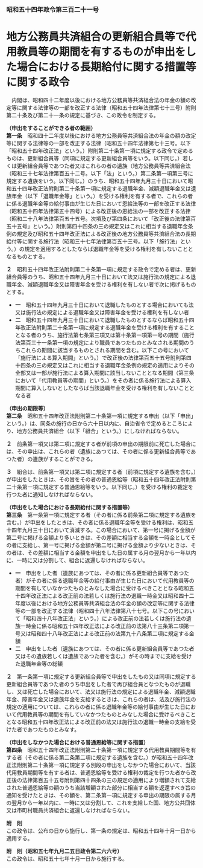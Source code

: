 ### 昭和五十四年政令第三百二十一号  
# 地方公務員共済組合の更新組合員等で代用教員等の期間を有するものが申出をした場合における長期給付に関する措置等に関する政令  
　内閣は、昭和四十二年度以後における地方公務員等共済組合法の年金の額の改定等に関する法律等の一部を改正する法律（昭和五十四年法律第七十三号）附則第二十条及び第二十一条の規定に基づき、この政令を制定する。  
  
**（申出をすることができる者の範囲）**  
**第一条**　昭和四十二年度以後における地方公務員等共済組合法の年金の額の改定等に関する法律等の一部を改正する法律（昭和五十四年法律第七十三号。以下「昭和五十四年改正法」という。）附則第二十条第一項に規定する政令で定めるものは、更新組合員等（同項に規定する更新組合員等をいう。以下同じ。）若しくは更新組合員等であつた者又はこれらの者の遺族（地方公務員等共済組合法（昭和三十七年法律第百五十二号。以下「法」という。）第二条第一項第三号に規定する遺族をいう。以下同じ。）のうち、昭和五十四年九月三十日において昭和五十四年改正法附則第二十条第一項に規定する退職年金、減額退職年金又は遺族年金（以下「退職年金等」という。）を受ける権利を有する者で、これらの者に係る退職年金等の給付事由が生じた日において恩給法等の一部を改正する法律（昭和五十四年法律第五十四号）による改正後の恩給法の一部を改正する法律（昭和二十八年法律第百五十五号。次項及び第四条において「改正後の法律第百五十五号」という。）附則第四十四条の三の規定又はこれに相当する退職年金条例の規定及び昭和五十四年改正法による改正後の地方公務員等共済組合法の長期給付等に関する施行法（昭和三十七年法律第百五十三号。以下「施行法」という。）の規定を適用するとしたならば退職年金等を受ける権利を有しないこととなるものとする。  
  
**２**　昭和五十四年改正法附則第二十条第一項に規定する政令で定める者は、更新組合員等のうち、昭和五十四年九月三十日において法又は施行法の規定による退職年金、減額退職年金又は障害年金を受ける権利を有しない者で次に掲げるものとする。  
* **一**　昭和五十四年九月三十日において退職したものとする場合においても法又は施行法の規定による退職年金又は障害年金を受ける権利を有しない者  
* **二**　昭和五十四年九月三十日において退職したものとするならば昭和五十四年改正法附則第二十条第一項に規定する退職年金を受ける権利を有することとなる者のうち、施行法第七条第三項又は第十条第一項第一号の期間（施行法第百三十一条第一項の規定により職員であつたものとみなされる期間のうちこれらの期間に該当するものとされる期間を含む。以下この号において「施行法による算入期間」という。）で改正後の法律第百五十五号附則第四十四条の三の規定又はこれに相当する退職年金条例の規定の適用によりその全部又は一部が施行法による算入期間に該当しないこととなる期間（第三条において「代用教員等の期間」という。）をその者に係る施行法による算入期間に算入しないとしたならば当該退職年金を受ける権利を有しないこととなる者  
  
**（申出の期限等）**  
**第二条**　昭和五十四年改正法附則第二十条第一項に規定する申出（以下「申出」という。）は、同条の施行の日から六十日以内に、自治省令で定めるところにより、地方公務員共済組合（以下「組合」という。）にしなければならない。  
  
**２**　前条第一項又は第二項に規定する者が前項の申出の期限前に死亡した場合には、その申出は、これらの者（遺族にあつては、その者に係る更新組合員等であつた者）の遺族がすることができる。  
  
**３**　組合は、前条第一項又は第二項に規定する者（前項に規定する遺族を含む。）が申出をしたときは、その旨をその者の普通恩給等（昭和五十四年改正法附則第二十条第一項に規定する普通恩給等をいう。以下同じ。）を受ける権利の裁定を行つた者に通知しなければならない。  
  
**（申出をした場合における長期給付に関する措置等）**  
**第三条**　第一条第一項に規定する者（その者に係る前条第二項に規定する遺族を含む。）が申出をしたときは、その者に係る退職年金等を受ける権利は、昭和五十四年九月三十日において消滅する。この場合において、第一号に掲げる金額が第二号に掲げる金額より多いときは、その差額に相当する金額を一時金としてその者に支給し、第一号に掲げる金額が第二号に掲げる金額より少ないときは、その者は、その差額に相当する金額を申出をした日の属する月の翌月から一年以内に、一時に又は分割して、組合に返還しなければならない。  
* **一**　申出をした者（遺族にあつては、その者に係る更新組合員等であつた者）がその者に係る退職年金等の給付事由が生じた日において代用教員等の期間を有していなかつたものとみなした場合に受けるべきこととなる昭和五十四年改正法による改正前の法若しくは施行法の退職一時金又は昭和四十二年度以後における地方公務員等共済組合法の年金の額の改定等に関する法律等の一部を改正する法律（昭和四十八年法律第八十七号。以下この号において「昭和四十八年改正法」という。）による改正前の法若しくは施行法の遺族一時金に係る昭和五十四年改正法による改正前の法第八十三条第二項第一号又は昭和四十八年改正法による改正前の法第九十八条第二項に規定する金額  
* **二**　申出をした者（遺族にあつては、その者に係る更新組合員等であつた者又はその遺族若しくは遺族であつた者を含む。）がその時までに支給を受けた退職年金等の総額  
  
**２**　第一条第一項に規定する更新組合員等で申出をしたもの又は同項に規定する更新組合員等であつた者のうち申出をした者で再び組合員となつたものが退職し、又は死亡した場合において、法又は施行法の規定による退職年金、減額退職年金、障害年金又は遺族年金を支給するときは、これらの者は、法及び施行法の規定の適用については、これらの者に係る退職年金等の給付事由が生じた日において代用教員等の期間を有していなかつたものとみなした場合に受けるべきこととなる昭和五十四年改正法による改正前の法又は施行法の退職一時金の支給を受けた者であつたものとみなす。  
  
**（申出をしなかつた場合における普通恩給等に関する措置）**  
**第四条**　昭和五十四年改正法附則第二十条第一項に規定する代用教員期間等を有する者（その者に係る第二条第二項に規定する遺族を含む。）が昭和五十四年改正法附則第二十条第一項に規定する別段の申出をしなかつた場合において、当該代用教員期間等を有する者は、普通恩給等を受ける権利の裁定を行つた者から改正後の法律第百五十五号附則第四十四条の三の規定の適用により増額されて支給された普通恩給等の額のうち当該増額された部分に相当する額を返還すべき旨の通知を受けたときは、その額を、第二条第一項に規定する申出の期限の属する月の翌月から一年以内に、一時に又は分割して、これを支給した国、地方公共団体又は市町村職員共済組合に返還しなければならない。  
  
**附　則**  
この政令は、公布の日から施行し、第一条の規定は、昭和五十四年十月一日から適用する。  
  
**附　則（昭和五七年九月二五日政令第二六六号）**  
この政令は、昭和五十七年十月一日から施行する。  
  
